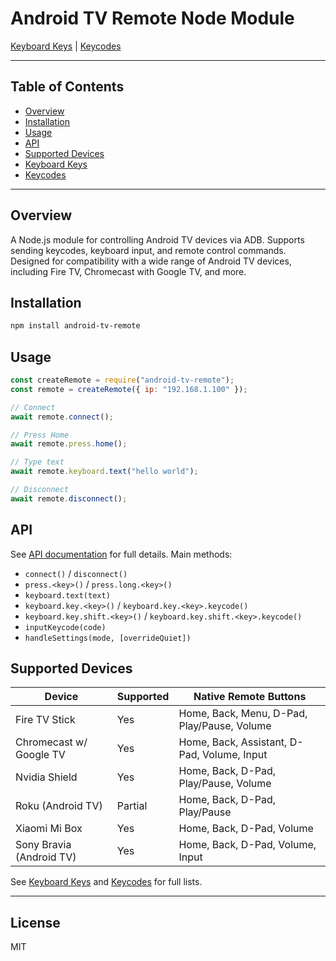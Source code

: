 # Android TV Remote Node Module

[Keyboard Keys](./docs/KEYBOARD_KEYS.md) | [Keycodes](./docs/KEYCODES.md)

---

## Table of Contents

- [Overview](#overview)
- [Installation](#installation)
- [Usage](#usage)
- [API](#api)
- [Supported Devices](#supported-devices)
- [Keyboard Keys](./docs/KEYBOARD_KEYS.md)
- [Keycodes](./docs/KEYCODES.md)

---

## Overview

A Node.js module for controlling Android TV devices via ADB. Supports sending keycodes, keyboard input, and remote control commands. Designed for compatibility with a wide range of Android TV devices, including Fire TV, Chromecast with Google TV, and more.

## Installation

```sh
npm install android-tv-remote
```

## Usage

```js
const createRemote = require("android-tv-remote");
const remote = createRemote({ ip: "192.168.1.100" });

// Connect
await remote.connect();

// Press Home
await remote.press.home();

// Type text
await remote.keyboard.text("hello world");

// Disconnect
await remote.disconnect();
```

## API

See [API documentation](#) for full details. Main methods:

- `connect()` / `disconnect()`
- `press.<key>()` / `press.long.<key>()`
- `keyboard.text(text)`
- `keyboard.key.<key>()` / `keyboard.key.<key>.keycode()`
- `keyboard.key.shift.<key>()` / `keyboard.key.shift.<key>.keycode()`
- `inputKeycode(code)`
- `handleSettings(mode, [overrideQuiet])`

## Supported Devices

| Device                   | Supported | Native Remote Buttons                       |
| ------------------------ | --------- | ------------------------------------------- |
| Fire TV Stick            | Yes       | Home, Back, Menu, D-Pad, Play/Pause, Volume |
| Chromecast w/ Google TV  | Yes       | Home, Back, Assistant, D-Pad, Volume, Input |
| Nvidia Shield            | Yes       | Home, Back, D-Pad, Play/Pause, Volume       |
| Roku (Android TV)        | Partial   | Home, Back, D-Pad, Play/Pause               |
| Xiaomi Mi Box            | Yes       | Home, Back, D-Pad, Volume                   |
| Sony Bravia (Android TV) | Yes       | Home, Back, D-Pad, Volume, Input            |

See [Keyboard Keys](./docs/KEYBOARD_KEYS.md) and [Keycodes](./docs/KEYCODES.md) for full lists.

---

## License

MIT

